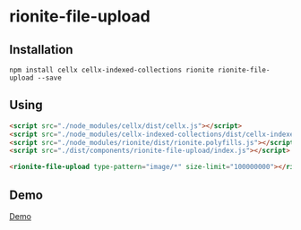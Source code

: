 # rionite-file-upload

## Installation
```
npm install cellx cellx-indexed-collections rionite rionite-file-upload --save
```

## Using
```html
<script src="./node_modules/cellx/dist/cellx.js"></script>
<script src="./node_modules/cellx-indexed-collections/dist/cellx-indexed-collections.js"></script>
<script src="./node_modules/rionite/dist/rionite.polyfills.js"></script>
<script src="./dist/components/rionite-file-upload/index.js"></script>

<rionite-file-upload type-pattern="image/*" size-limit="100000000"></rionite-file-upload>
```

## Demo

[Demo](https://riim.github.io/rionite-file-upload/demo.html)
